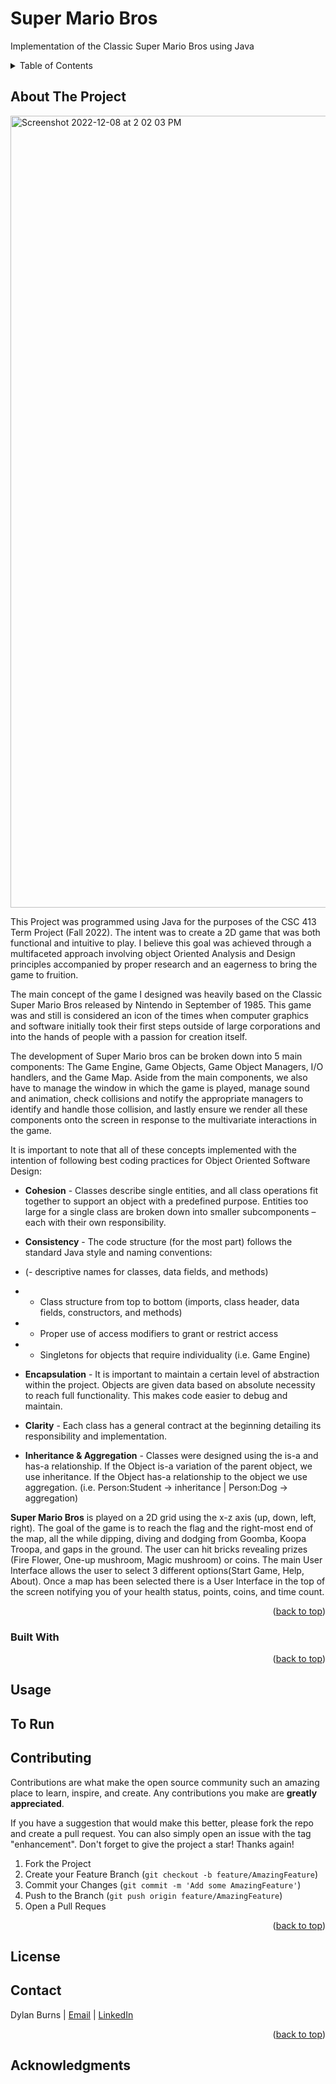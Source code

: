 # Super Mario Bros
Implementation of the Classic Super Mario Bros using Java


<!-- Improved compatibility of back to top link: See: https://github.com/othneildrew/Best-README-Template/pull/73 -->
<a name="readme-top"></a>
<!--
*** Thanks for checking out the Best-README-Template. If you have a suggestion
*** that would make this better, please fork the repo and create a pull request
*** or simply open an issue with the tag "enhancement".
*** Don't forget to give the project a star!
*** Thanks again! Now go create something AMAZING! :D
-->






<!-- PROJECT SHIELDS -->

<!-- TABLE OF CONTENTS -->
<details>
  <summary>Table of Contents</summary>
  <ol>
    <li>
      <a href="#about-the-project">About The Project</a>
      <ul>
        <li><a href="#built-with">Built With</a></li>
      </ul>
    </li>
    <li>
      <a href="#getting-started">Getting Started</a>
      <ul>
        <li><a href="#prerequisites">Prerequisites</a></li>
        <li><a href="#installation">Installation</a></li>
      </ul>
    </li>
    <li><a href="#usage">Usage</a></li>
    <li><a href="#run">Run</a></li>
    <li><a href="#roadmap">Roadmap</a></li>
    <li><a href="#license">License</a></li>
    <li><a href="#contact">Contact</a></li>
    <li><a href="#acknowledgments">Acknowledgments</a></li>
  </ol>
</details>



<!-- ABOUT THE PROJECT -->
## About The Project
<!--
<p align="center">
  <img width="800" height="600" src="https://user-images.githubusercontent.com/65887526/195723019-51cb84d4-f142-4bf2-ac02-0f82b1954e5c.gif">
</p>
-->

<img width="1267" alt="Screenshot 2022-12-08 at 2 02 03 PM" src="https://user-images.githubusercontent.com/65887526/206576705-723843ee-ac9f-461a-a7ca-861b087e3bae.png">



This Project was programmed using Java for the purposes of the CSC 413 Term Project (Fall 2022). The intent was to create a 2D game that was both functional and intuitive to play. I believe this goal was achieved through a multifaceted approach involving object Oriented Analysis and Design principles accompanied by proper research and an eagerness to bring the game to fruition.

The main concept of the game I designed was heavily based on the Classic Super Mario Bros released by Nintendo in September of 1985. This game was and still is considered an icon of the times when computer graphics and software initially took their first steps outside of large corporations and into the hands of people with a passion for creation itself.

The development of Super Mario bros can be broken down into 5 main components: The Game Engine, Game Objects, Game Object Managers, I/O handlers, and the Game Map. Aside from the main components, we also have to manage the window in which the game is played, manage sound and animation, check collisions and notify the appropriate managers to identify and handle those collision, and lastly ensure we render all these components onto the screen in response to the multivariate interactions in the game.

It is important to note that all of these concepts implemented with the intention of following best coding practices for Object Oriented Software Design:

- **Cohesion** - Classes describe single entities, and all class operations fit together to support an object with a predefined purpose. Entities too large for a single class are broken down into smaller subcomponents – each with their own responsibility.

- **Consistency** - The code structure (for the most part) follows the standard Java style and naming conventions: 
- (-  descriptive names for classes, data fields, and methods)
- - Class structure from top to bottom (imports, class header, data fields, constructors, and methods)
- - Proper use of access modifiers to grant or restrict access
- - Singletons for objects that require individuality (i.e. Game Engine)

- **Encapsulation** -  It is important to maintain a certain level of abstraction within the project. Objects are given data based on absolute necessity to reach full functionality. This makes code easier to debug and maintain.

- **Clarity** - Each class has a general contract at the beginning detailing its responsibility and implementation.

- **Inheritance & Aggregation** - Classes were designed using the is-a and has-a relationship. If the Object is-a variation of the parent object, we use inheritance. If the Object has-a relationship to the object we use aggregation. (i.e. Person:Student -> inheritance | Person:Dog -> aggregation)

**Super Mario Bros** is played on a 2D grid using the x-z axis (up, down, left, right). The goal of the game is to reach the flag and the right-most end of the map, all the while dipping, diving and dodging from Goomba, Koopa Troopa, and gaps in the ground. The user can hit bricks revealing prizes (Fire Flower, One-up mushroom, Magic mushroom) or coins. The main User Interface allows the user to select 3 different options(Start Game, Help, About). Once a map has been selected there is a User Interface in the top of the screen notifying you of your health status, points, coins, and time count.

<p align="right">(<a href="#readme-top">back to top</a>)</p>



### Built With

<p align="right">(<a href="#readme-top">back to top</a>)</p>



<!-- GETTING STARTED -->


<!--
## Getting Started

### Prerequisites

This is an example of how to list things you need to use the software and how to install them.
* npm
  ```sh
  npm install npm@latest -g
  ```

### Installation



<!-- USAGE EXAMPLES -->

## Usage


## To Run



<!-- ROADMAP -->



<!-- CONTRIBUTING -->
## Contributing

Contributions are what make the open source community such an amazing place to learn, inspire, and create. Any contributions you make are **greatly appreciated**.

If you have a suggestion that would make this better, please fork the repo and create a pull request. You can also simply open an issue with the tag "enhancement".
Don't forget to give the project a star! Thanks again!

1. Fork the Project
2. Create your Feature Branch (`git checkout -b feature/AmazingFeature`)
3. Commit your Changes (`git commit -m 'Add some AmazingFeature'`)
4. Push to the Branch (`git push origin feature/AmazingFeature`)
5. Open a Pull Reques

<p align="right">(<a href="#readme-top">back to top</a>)</p>



<!-- LICENSE -->
## License


<!-- CONTACT -->
## Contact

Dylan Burns | [Email](dburns6@sfsu.edu) | [LinkedIn](www.linkedin.com/in/dylan-burns-)

<p align="right">(<a href="#readme-top">back to top</a>)</p>



<!-- ACKNOWLEDGMENTS -->
## Acknowledgments

